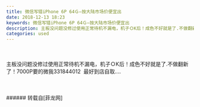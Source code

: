 ```yaml
---
title: 微信写错iPhone 6P 64Ｇ—按大陆市场价便宜出
date: 2018-12-13 18:23
keywords: 微信写错iPhone 6P 64Ｇ—按大陆市场价便宜出
description: 主板没问题没修过使用正常待机不漏电，机子ＯK后！成色不好就是了.不做翻新了！7000P要的微我331844012  最好到店自取....
categories: used
---
```

<td class="t_f" id="postmessage_2465042">

<br/>
<br/>
主板没问题没修过使用正常待机不漏电，机子ＯK后！成色不好就是了.不做翻新了！7000P要的微我331844012  最好到店自取....<br/>
<img alt="" border="0" class="zoom" data-cf-modified-8d71ed683a98b4c504e2cc51-="" file="http://www.flw.ph/data/appbyme/upload/image/201812/13/gDqf3fNDJBCN.jpg" id="aimg_hHwn6" lazyloadthumb="1" onclick="" onmouseover="" src="http://www.flw.ph/data/appbyme/upload/image/201812/13/gDqf3fNDJBCN.jpg"/><br/>
<br/>
<img alt="" border="0" class="zoom" data-cf-modified-8d71ed683a98b4c504e2cc51-="" file="http://www.flw.ph/data/appbyme/upload/image/201812/13/Khfg2qtYVcSu.jpg" id="aimg_hJDMM" lazyloadthumb="1" onclick="" onmouseover="" src="http://www.flw.ph/data/appbyme/upload/image/201812/13/Khfg2qtYVcSu.jpg"/><br/>
<br/>
<img alt="" border="0" class="zoom" data-cf-modified-8d71ed683a98b4c504e2cc51-="" file="http://www.flw.ph/data/appbyme/upload/image/201812/13/LOck1zXPq8wr.jpg" id="aimg_QJM5O" lazyloadthumb="1" onclick="" onmouseover="" src="http://www.flw.ph/data/appbyme/upload/image/201812/13/LOck1zXPq8wr.jpg"/><br/>
<br/>
</td>
###### 转载自[菲龙网]